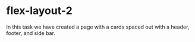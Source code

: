 # flex-layout-2
In this task we have created a page with a cards spaced out with a header, footer, and side bar.